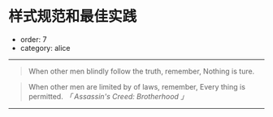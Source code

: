 # 样式规范和最佳实践

- order: 7
- category: alice

---

> When other men blindly follow the truth, remember, Nothing is ture. 

> When other men are limited by of laws, remember, Every thing is permitted. 
*「 Assassin's Creed: Brotherhood 」*


---
